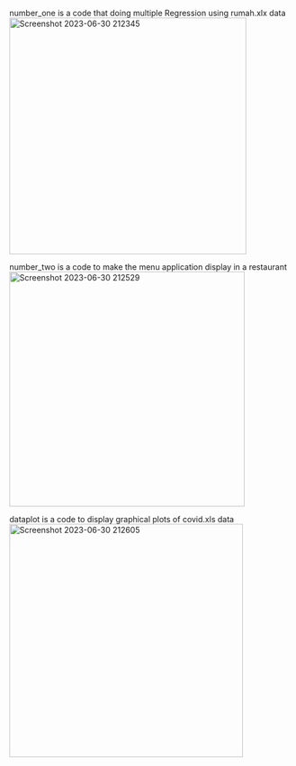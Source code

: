 number_one is a code that doing multiple Regression using rumah.xlx data
<img width="421" alt="Screenshot 2023-06-30 212345" src="https://github.com/jaluherlambang/Math_Software/assets/126139464/630a16c6-794a-4848-bfed-617a37aca9b1">


number_two is a code to make the menu application display in a restaurant
<img width="418" alt="Screenshot 2023-06-30 212529" src="https://github.com/jaluherlambang/Math_Software/assets/126139464/f62725e1-103c-4f17-a919-59e8be643349">


dataplot is a code to display graphical plots of covid.xls data
<img width="415" alt="Screenshot 2023-06-30 212605" src="https://github.com/jaluherlambang/Math_Software/assets/126139464/874a311b-1e83-4a7e-a6b6-6ce4837f407e">
